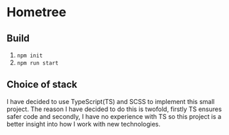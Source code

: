 # Hometree
## Build
1) `npm init`
2) `npm run start`

## Choice of stack

I have decided to use TypeScript(TS) and SCSS to implement this small project. The reason I have decided to do this is twofold, firstly TS ensures safer code and secondly, I have no experience with TS so this project is a better insight into how I work with new technologies.


